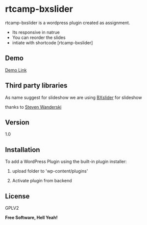 rtcamp-bxslider
=========

rtcamp-bxslider is a wordpress plugin created as assignment.

  - Its responsive in natrue
  - You can reorder the slides
  - intiate with shortcode [rtcamp-bxslider]

Demo
-----
[Demo Link]

Third party libraries
--------------------

As name suggest for slideshow we are using [BXslider] for slideshow

thanks to [Steven Wanderski]

Version
----

1.0


Installation
--------------

To add a WordPress Plugin using the built-in plugin installer:

1) upload folder to 'wp-content/plugins'

2) Activate plugin from backend


License
----

GPLV2


**Free Software, Hell Yeah!**

[BXSlider]:http://bxslider.com/
[Steven Wanderski]:http://stevenwanderski.com/
[Demo Link]:http://rtcampassignment.webege.com/rtcamp-bxslider-demo/
